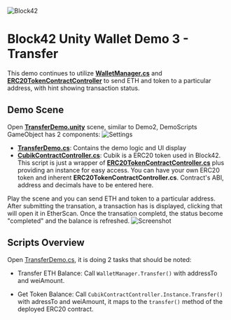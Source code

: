 ![Block42](http://assets.block42.world/images/icons/block42_logo_200.png)

# Block42 Unity Wallet Demo 3 - Transfer
This demo continues to utilize [**WalletManager.cs**](../../Scripts/WalletManager.cs) and [**ERC20TokenContractController**](../../Scripts/Contracts/ERC20TokenContractController.cs) to send ETH and token to a particular address, with hint showing transaction status.

## Demo Scene
Open [**TransferDemo.unity**](TransferDemo.unity) scene, similar to Demo2, DemoScripts GameObject has 2 components:
![Settings](/Documents/Demo-03-Transfer/01_demo_scripts.png)

- [**TransferDemo.cs**](TransferDemo.cs): Contains the demo logic and UI display
- [**CubikContractController.cs**](../../Scripts/Contracts/CubikContractController.cs): Cubik is a ERC20 token used in Block42. This script is just a wrapper of [**ERC20TokenContractController.cs**](../../Scripts/Contracts/ERC20TokenContractController.cs) plus providing an instance for easy access. You can have your own ERC20 token and inherent **ERC20TokenContractController.cs**. Contract's ABI, address and decimals have to be entered here.


Play the scene and you can send ETH and token to a particular address. After submitting the transation, a transaction has is displayed, clicking that will open it in EtherScan. Once the transation completd, the status become "completed" and the balance is refreshed.
![Screenshot](/Documents/Demo-03-Transfer/02_screenshot.png)

## Scripts Overview
Open [TransferDemo.cs](TransferDemo.cs), it is doing 2 tasks that should be noted:

- Transfer ETH Balance: Call `WalletManager.Transfer()` with addressTo and weiAmount.

- Get Token Balance: Call `CubikContractController.Instance.Transfer()` with adressTo and weiAmount, it maps to the `transfer()` method of the deployed ERC20 contract.